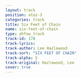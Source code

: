 ```yaml
---
layout: track
position: atoz-3
categories: track
title: Six Feet of Chain
name: six-feet-of-chain
type: ahfow_track
track-id: 178
track-lyrics: 
track-author: Lee Hazlewood
track-sort: "SIX FEET OF CHAIN"
track-alpha: S
track-original: Hazlewood, Lee
cover: true
---
```

